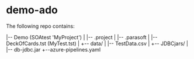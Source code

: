 # demo-ado
The following repo contains:

|-- Demo (SOAtest 'MyProject')
|   |-- .project
|   |-- .parasoft
|   |-- DeckOfCards.tst (MyTest.tst)
|       +-- data/
|           |-- TestData.csv
|       +-- JDBCjars/
|           |-- db-jdbc.jar
+--azure-pipelines.yaml


